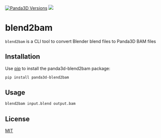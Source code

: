 <!--[![Build Status](https://travis-ci.org/Moguri/panda3d-blend2bam.svg?branch=master)](https://travis-ci.org/Moguri/panda3d-blend2bam)-->
<!--[![](https://img.shields.io/pypi/pyversions/panda3d-blend2bam.svg)](https://pypi.org/project/panda3d-blend2bam/)-->
[![Panda3D Versions](https://img.shields.io/badge/panda3d-1.9%2C%201.10-blue.svg)](https://www.panda3d.org/)
[![](https://img.shields.io/github/license/Moguri/panda3d-blend2bam.svg)](https://choosealicense.com/licenses/mit/)


# blend2bam
`blend2bam` is a CLI tool to convert Blender blend files to Panda3D BAM files


## Installation

Use [pip](https://github.com/panda3d/panda3d) to install the panda3d-blend2bam package:

```bash
pip install panda3d-blend2bam
```

## Usage

```bash
blend2bam input.blend output.bam
```

## License

[MIT](https://choosealicense.com/licenses/mit/)
